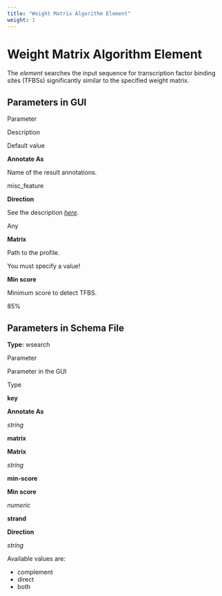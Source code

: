 ```yaml
---
title: "Weight Matrix Algorithm Element"
weight: 1
---
```



# Weight Matrix Algorithm Element

The _element_ searches the input sequence for transcription factor binding sites (TFBSs) significantly similar to the specified weight matrix.

Parameters in GUI
-----------------

Parameter

Description

Default value

**Annotate As**

Name of the result annotations.

misc\_feature

**Direction**

See the description [_here_](element-direction-in-schema.md).

Any

**Matrix**

Path to the profile.

You must specify a value!

**Min score**

Minimum score to detect TFBS.

85%

Parameters in Schema File
-------------------------

**Type:** wsearch

Parameter

Parameter in the GUI

Type

**key**

**Annotate As**

_string_

**matrix**

**Matrix**

_string_

**min-score**

**Min score**

_numeric_

**strand**

**Direction**

_string_

Available values are:

*   complement
*   direct
*   both
